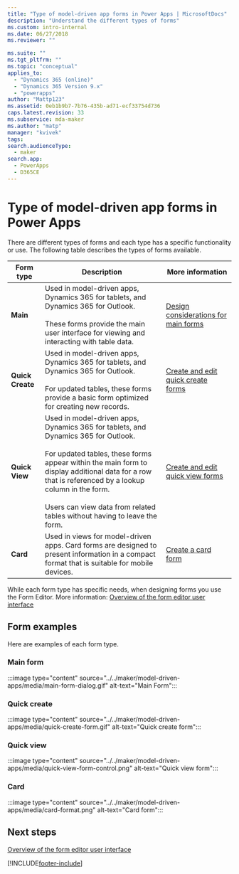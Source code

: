 ```yaml
---
title: "Type of model-driven app forms in Power Apps | MicrosoftDocs"
description: "Understand the different types of forms"
ms.custom: intro-internal
ms.date: 06/27/2018
ms.reviewer: ""

ms.suite: ""
ms.tgt_pltfrm: ""
ms.topic: "conceptual"
applies_to: 
  - "Dynamics 365 (online)"
  - "Dynamics 365 Version 9.x"
  - "powerapps"
author: "Mattp123"
ms.assetid: 0eb1b9b7-7b76-435b-ad71-ecf33754d736
caps.latest.revision: 33
ms.subservice: mda-maker
ms.author: "matp"
manager: "kvivek"
tags: 
search.audienceType: 
  - maker
search.app: 
  - PowerApps
  - D365CE
---
```

# Type of model-driven app forms in Power Apps

 There are different types of forms and each type has a specific functionality or use. The following table describes the types of forms available.  
  
|Form type|Description|More information|  
|---------------|-----------------|-----------------|  
|**Main**|Used in model-driven apps, Dynamics 365 for tablets, and Dynamics 365 for Outlook.<br /><br /> These forms provide the main user interface for viewing and interacting with table data.|[Design considerations for main forms](design-considerations-main-forms.md)|    
|**Quick Create**|Used in model-driven apps, Dynamics 365 for tablets, and Dynamics 365 for Outlook.<br /><br /> For updated tables, these forms provide a basic form optimized for creating new records.|[Create and edit quick create forms](create-edit-quick-create-forms.md) |  
|**Quick View**|Used in model-driven apps, Dynamics 365 for tablets, and Dynamics 365 for Outlook.<br /><br /> For updated tables, these forms appear within the main form to display additional data for a row that is referenced by a lookup column in the form. <br /><br /> Users can view data from related tables without having to leave the form. |[Create and edit quick view forms](create-edit-quick-view-forms.md)|  
|**Card** | Used in views for model-driven apps. Card forms are designed to present information in a compact format that is suitable for mobile devices. | [Create a card form](create-card-forms.md) |

While each form type has specific needs, when designing forms you use the Form Editor. More information: [Overview of the form editor user interface](form-editor-user-interface-legacy.md)

## Form examples

Here are examples of each form type.

### Main form

:::image type="content" source="../../maker/model-driven-apps/media/main-form-dialog.gif" alt-text="Main Form":::

### Quick create

:::image type="content" source="../../maker/model-driven-apps/media/quick-create-form.gif" alt-text="Quick create form":::

### Quick view

:::image type="content" source="../../maker/model-driven-apps/media/quick-view-form-control.png" alt-text="Quick view form":::

### Card

:::image type="content" source="../../maker/model-driven-apps/media/card-format.png" alt-text="Card form":::

## Next steps

[Overview of the form editor user interface](form-editor-user-interface-legacy.md)

[!INCLUDE[footer-include](../../includes/footer-banner.md)]
